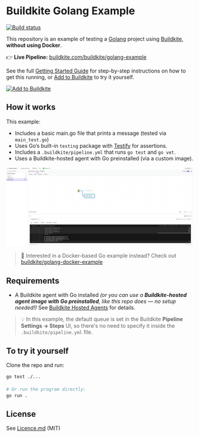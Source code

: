 # Buildkite Golang Example
[![Build status](https://badge.buildkite.com/aab023f2f33ab06766ed6236bc40caf0df1d9448e4f590d0ee.svg?branch=main)](https://buildkite.com/buildkite/golang-example)

This repository is an example of testing a [Golang](https://go.dev) project using [Buildkite](https://buildkite.com), **without using Docker**.

👉 **Live Pipeline:** [buildkite.com/buildkite/golang-example](https://buildkite.com/buildkite/golang-example)

See the full [Getting Started Guide](https://buildkite.com/docs/guides/getting-started) for step-by-step instructions on how to get this running, or [Add to Buildkite](https://buildkite.com/new) to try it yourself.

[![Add to Buildkite](https://buildkite.com/button.svg)](https://buildkite.com/new)

## How it works

This example:
- Includes a basic main.go file that prints a message (tested via `main_test.go`)
- Uses Go’s built-in `testing` package with [Testify](https://github.com/stretchr/testify) for assertions.
- Includes a `.buildkite/pipeline.yml` that runs `go test` and `go vet`.
- Uses a Buildkite-hosted agent with Go preinstalled (via a custom image).

<a href="https://buildkite.com/buildkite/golang-example/builds?branch=main">
  <img width="1491" alt="Screenshot of Buildkite Golang example pipeline" src="./assets/golang-example-build-page.png" />
</a>

> 🐳 Interested in a Docker-based Go example instead?
> Check out [buildkite/golang-docker-example](https://github.com/buildkite/golang-docker-example)

## Requirements

- A Buildkite agent with Go installed
  _(or you can use a **Buildkite-hosted agent image with Go preinstalled**, like this repo does — no setup needed!)_
  See [Buildkite Hosted Agents](https://buildkite.com/docs/pipelines/hosted-agents) for details.

> 💡 In this example, the default queue is set in the Buildkite **Pipeline Settings → Steps** UI,
> so there's no need to specify it inside the `.buildkite/pipeline.yml` file.


## To try it yourself

Clone the repo and run:

```bash
go test ./...

# Or run the program directly:
go run .

```

## License

See [Licence.md](Licence.md) (MIT)
